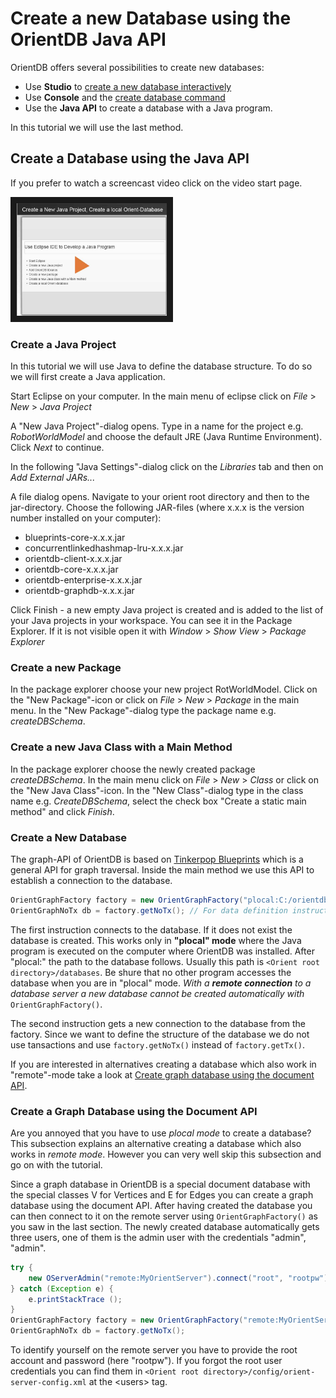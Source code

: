 # Create a new Database using the OrientDB Java API
OrientDB offers several possibilities to create new databases:
* Use **Studio** to [create a new database interactively](http://orientdb.com/docs/last/orientdb-studio.wiki/Home-page.html#create-a-new-database)
* Use **Console** and the [create database command](http://orientdb.com/docs/last/orientdb.wiki/Console-Command-Create-Database.html)
* Use the **Java API** to create a database with a Java program.

In this tutorial we will use the last method.

## Create a Database using the Java API
If you prefer to watch a screencast video click on the video start page.

<a href="EclipseRobotWorldModel.mp4
" target="_blank"><img src="ThumbnailEclipseVideo.JPG"
alt="Eclipse Video" width="240" height="180" border="10" /></a>

### Create a Java Project
In this tutorial we will use Java to define the database structure. To do so we will first create a Java application.

Start Eclipse on your computer. In the main menu of eclipse click on *File* > *New* > *Java Project*

A "New Java Project"-dialog opens. Type in a name for the project e.g. *RobotWorldModel* and choose the default JRE (Java Runtime Environment). Click *Next* to continue.

In the following "Java Settings"-dialog click on the *Libraries* tab and then on *Add External JARs...*

A file dialog opens. Navigate to your orient root directory and then to the jar-directory. Choose the following JAR-files (where x.x.x is the version number installed on your computer):
* blueprints-core-x.x.x.jar
* concurrentlinkedhashmap-lru-x.x.x.jar
* orientdb-client-x.x.x.jar
* orientdb-core-x.x.x.jar
* orientdb-enterprise-x.x.x.jar
* orientdb-graphdb-x.x.x.jar

Click Finish - a new empty Java project is created and is added to the list of your Java projects in your workspace. You can see it in the Package Explorer. If it is not visible open it with
*Window* > *Show View* > *Package Explorer*

### Create a new Package
In the package explorer choose your new project RotWorldModel. Click on the "New Package"-icon or click on *File* > *New* > *Package* in the main menu. In the "New Package"-dialog type the package name e.g. *createDBSchema*.

### Create a new Java Class with a Main Method
In the package explorer choose the newly created package *createDBSchema*. In the main menu click on *File* > *New* > *Class* or click on the "New Java Class"-icon. In the "New Class"-dialog type in the class name e.g. *CreateDBSchema*, select the check box "Create a static main method" and click *Finish*.

### Create a New Database
The graph-API of OrientDB is based on [Tinkerpop Blueprints](https://github.com/tinkerpop/blueprints/wiki) which is a general API for graph traversal. Inside the main method we use this API to establish a connection to the database.

``` Java
OrientGraphFactory factory = new OrientGraphFactory("plocal:C:/orientdb/databases/RobotWorld");
OrientGraphNoTx db = factory.getNoTx(); // For data definition instructions transactions are not relevant
```
The first instruction connects to the database. If it does not exist the database is created. This works only in **"plocal" mode** where the Java program is executed on the computer where OrientDB was installed. After "plocal:" the path to the database follows. Usually this path is ``<Orient root directory>/databases``. Be shure that no other program accesses the database when you are in "plocal" mode.
*With a **remote connection** to a database server a new database cannot be created automatically with* ``OrientGraphFactory()``.

The second instruction gets a new connection to the database from the factory. Since we want to define the structure of the database we do not use tansactions and use ``factory.getNoTx()`` instead of ``factory.getTx()``.

If you are interested in alternatives creating a database which also work in "remote"-mode take a look at [Create graph database using the document API](create_db_with_documentAPI.md).

### Create a Graph Database using the Document API
Are you annoyed that you have to use *plocal mode* to create a database? This subsection explains an alternative creating a database which also works in *remote mode*. However you can very well skip this subsection and go on with the tutorial.

Since a graph database in OrientDB is a special document database with the special classes V for Vertices and E for Edges you can create a graph database using the document API. After having created the database you can then connect to it on the remote server using ``OrientGraphFactory()`` as you saw in the last section. The newly created database automatically gets three users, one of them is the admin user with the credentials "admin", "admin".

```java
try {
    new OServerAdmin("remote:MyOrientServer").connect("root", "rootpw").createDatabase("RobotWorld","graph","plocal").close();
} catch (Exception e) {
    e.printStackTrace ();
}
OrientGraphFactory factory = new OrientGraphFactory("remote:MyOrientServer/RobotWorld", "admin", "admin");
OrientGraphNoTx db = factory.getNoTx();
```

To identify yourself on the remote server you have to provide the root account and password (here "rootpw"). If you forgot the root user credentials you can find them in ``<Orient root directory>/config/orient-server-config.xml`` at the &lt;users&gt; tag.



